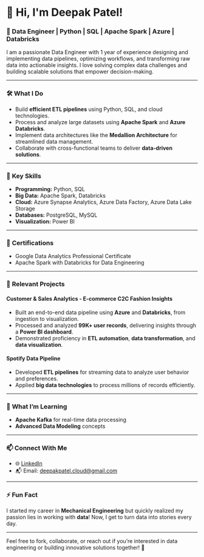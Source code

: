 # 👋 Hi, I'm Deepak Patel!  
### 🚀 Data Engineer | Python | SQL | Apache Spark | Azure | Databricks  

I am a passionate Data Engineer with 1 year of experience designing and implementing data pipelines, optimizing workflows, and transforming raw data into actionable insights. I love solving complex data challenges and building scalable solutions that empower decision-making.

---

### 🛠️ **What I Do**
- Build **efficient ETL pipelines** using Python, SQL, and cloud technologies.  
- Process and analyze large datasets using **Apache Spark** and **Azure Databricks**.  
- Implement data architectures like the **Medallion Architecture** for streamlined data management.  
- Collaborate with cross-functional teams to deliver **data-driven solutions**.

---

### 🌟 **Key Skills**
- **Programming:** Python, SQL  
- **Big Data:** Apache Spark, Databricks  
- **Cloud:** Azure Synapse Analytics, Azure Data Factory, Azure Data Lake Storage  
- **Databases:** PostgreSQL, MySQL  
- **Visualization:** Power BI  

---

### 🔑 **Certifications**
- Google Data Analytics Professional Certificate  
- Apache Spark with Databricks for Data Engineering  

---

### 📂 **Relevant Projects**

#### **Customer & Sales Analytics - E-commerce C2C Fashion Insights**  
- Built an end-to-end data pipeline using **Azure** and **Databricks**, from ingestion to visualization.  
- Processed and analyzed **99K+ user records**, delivering insights through a **Power BI dashboard**.  
- Demonstrated proficiency in **ETL automation**, **data transformation**, and **data visualization**.  

#### **Spotify Data Pipeline**  
- Developed **ETL pipelines** for streaming data to analyze user behavior and preferences.  
- Applied **big data technologies** to process millions of records efficiently.  

---

### 🌱 **What I’m Learning**  
- **Apache Kafka** for real-time data processing  
- **Advanced Data Modeling** concepts  

---

### 📫 **Connect With Me**  
- 🌐 [LinkedIn](https://www.linkedin.com/in/data-deepakpatel)  
- 📬 Email: deepakpatel.cloud@gmail.com  

---

### ⚡ **Fun Fact**  
I started my career in **Mechanical Engineering** but quickly realized my passion lies in working with **data**! Now, I get to turn data into stories every day.  

---

Feel free to fork, collaborate, or reach out if you’re interested in data engineering or building innovative solutions together! 🚀  
